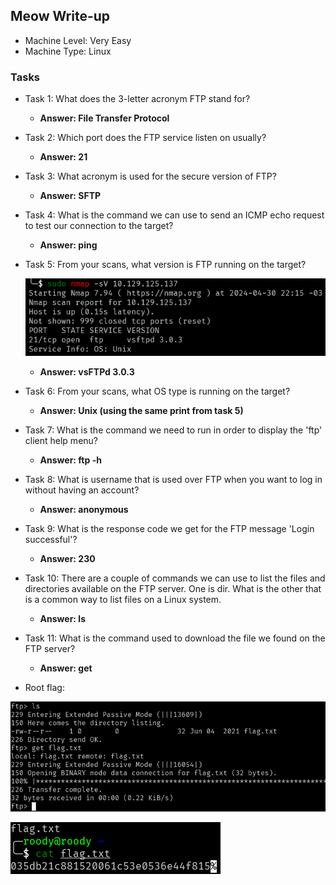 ## Meow Write-up

- Machine Level: Very Easy
- Machine Type: Linux

### Tasks

- Task 1: What does the 3-letter acronym FTP stand for?

  - **Answer: File Transfer Protocol**

- Task 2: Which port does the FTP service listen on usually?

  - **Answer: 21**

- Task 3: What acronym is used for the secure version of FTP?

  - **Answer: SFTP**

- Task 4: What is the command we can use to send an ICMP echo request to test our connection to the target?

  - **Answer: ping**

- Task 5: From your scans, what version is FTP running on the target?

  ![alt text](./img/typeos.png)

  - **Answer: vsFTPd 3.0.3**

- Task 6: From your scans, what OS type is running on the target?

  - **Answer: Unix (using the same print from task 5)**

- Task 7: What is the command we need to run in order to display the 'ftp' client help menu?

  - **Answer: ftp -h**

- Task 8: What is username that is used over FTP when you want to log in without having an account?

  - **Answer: anonymous**

- Task 9: What is the response code we get for the FTP message 'Login successful'?

  - **Answer: 230**

- Task 10: There are a couple of commands we can use to list the files and directories available on the FTP server. One is dir. What is the other that is a common way to list files on a Linux system.

  - **Answer: ls**

- Task 11: What is the command used to download the file we found on the FTP server?

  - **Answer: get**

- Root flag:

![alt text](./img/image-2.png)

![alt text](./img/image-1.png)
